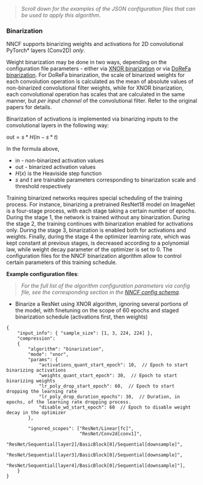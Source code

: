 >_Scroll down for the examples of the JSON configuration files that can be used to apply this algorithm_.
### Binarization
NNCF supports binarizing weights and activations for 2D convolutional PyTorch\* layers (Conv2D) *only*.

Weight binarization may be done in two ways, depending on the configuration file parameters - either via [XNOR binarization](https://arxiv.org/abs/1603.05279) or via [DoReFa binarization](https://arxiv.org/abs/1606.06160). For DoReFa binarization, the scale of binarized weights for each convolution operation is calculated as the mean of absolute values of non-binarized convolutional filter weights, while for XNOR binarization, each convolutional operation has scales that are calculated in the same manner, but _per input channel_ of the convolutional filter. Refer to the original papers for details.

Binarization of activations is implemented via binarizing inputs to the convolutional layers in the following way:

$\text{out} = s * H(\text{in} - s*t)$

In the formula above,
 - $\text{in}$ - non-binarized activation values
 - $\text{out}$ - binarized activation values
 - $H(x)$ is the Heaviside step function
 - $s$ and $t$ are trainable parameters corresponding to binarization scale and threshold respectively

Training binarized networks requires special scheduling of the training process. For instance, binarizing a pretrained ResNet18 model on ImageNet is a four-stage process, with each stage taking a certain number of epochs. During the stage 1, the network is trained without any binarization. During the stage 2, the training continues with binarization enabled for activations only. During the stage 3, binarization is enabled both for activations and weights. Finally, during the stage 4 the optimizer learning rate, which was kept constant at previous stages, is decreased according to a polynomial law, while weight decay parameter of the optimizer is set to 0. The configuration files for the NNCF binarization algorithm allow to control certain parameters of this training schedule.


**Example configuration files**:

>_For the full list of the algorithm configuration parameters via config file, see the corresponding section in the [NNCF config schema](FIXME)_.

- Binarize a ResNet using XNOR algorithm, ignoring several portions of the model, with finetuning on the scope of 60 epochs and staged binarization schedule (activations first, then weights)
```json5
{
    "input_info": { "sample_size": [1, 3, 224, 224] },
    "compression":
    {
        "algorithm": "binarization",
        "mode": "xnor",
        "params": {
            "activations_quant_start_epoch": 10,  // Epoch to start binarizing activations
            "weights_quant_start_epoch": 30,  // Epoch to start binarizing weights
            "lr_poly_drop_start_epoch": 60,  // Epoch to start dropping the learning rate
            "lr_poly_drop_duration_epochs": 30,  // Duration, in epochs, of the learning rate dropping process.
            "disable_wd_start_epoch": 60  // Epoch to disable weight decay in the optimizer
        },
    
        "ignored_scopes": ["ResNet/Linear[fc]",
                           "ResNet/Conv2d[conv1]",
                           "ResNet/Sequential[layer2]/BasicBlock[0]/Sequential[downsample]",
                           "ResNet/Sequential[layer3]/BasicBlock[0]/Sequential[downsample]",
                           "ResNet/Sequential[layer4]/BasicBlock[0]/Sequential[downsample]"],
    }
}
```
